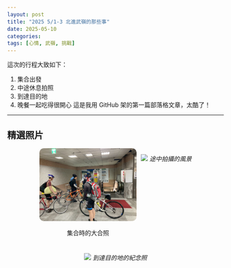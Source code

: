```yaml
---
layout: post
title: "2025 5/1-3 北進武嶺的那些事"
date: 2025-05-10
categories: 
tags: [心情, 武嶺, 挑戰]
---
```

這次的行程大致如下：

1. 集合出發
2. 中途休息拍照
3. 到達目的地
4. 晚餐一起吃得很開心
這是我用 GitHub 架的第一篇部落格文章，太酷了！

---

## 精選照片

<div style="display: flex; flex-wrap: wrap; justify-content: center; gap: 10px;">

  <div style="flex: 1 1 45%; max-width: 45%;">
    <img src="/assets/img/LINE_ALBUM_20250501北進武嶺Day1_250510_1.jpg" style="width: 100%; border-radius: 10px;">
    <p style="text-align: center;">集合時的大合照</p>
  </div>



![](https://你的圖片網址2.jpg)
*途中拍攝的風景*

![](https://你的圖片網址3.jpg)
*到達目的地的紀念照*
